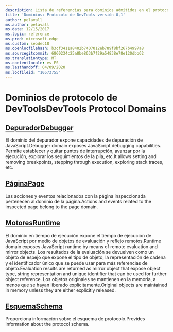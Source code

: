 ```yaml
---
description: Lista de referencias para dominios admitidos en el protocolo Microsoft Edge DevTools, versión 0,1.
title: 'Dominios: Protocolo de DevTools versión 0,1'
author: pelavall
ms.author: pelavall
ms.date: 12/15/2017
ms.topic: reference
ms.prod: microsoft-edge
ms.custom: seodec18
ms.openlocfilehash: b3cf3411a8402b7407012eb789f8bf267b4997a8
ms.sourcegitcommit: 6860234c25a8be863b7f29a54838e78e120dbb62
ms.translationtype: MT
ms.contentlocale: es-ES
ms.lasthandoff: 04/09/2020
ms.locfileid: "10573755"
---
```

# <span data-ttu-id="65d91-103">Dominios de protocolo de DevTools</span><span class="sxs-lookup"><span data-stu-id="65d91-103">DevTools Protocol Domains</span></span>
## [<span data-ttu-id="65d91-104">Depurador</span><span class="sxs-lookup"><span data-stu-id="65d91-104">Debugger</span></span>](debugger.md)
<span data-ttu-id="65d91-105">El dominio del depurador expone capacidades de depuración de JavaScript.</span><span class="sxs-lookup"><span data-stu-id="65d91-105">Debugger domain exposes JavaScript debugging capabilities.</span></span> <span data-ttu-id="65d91-106">Permite establecer y quitar puntos de interrupción, avanzar por la ejecución, explorar los seguimientos de la pila, etc.</span><span class="sxs-lookup"><span data-stu-id="65d91-106">It allows setting and removing breakpoints, stepping through execution, exploring stack traces, etc.</span></span>
## [<span data-ttu-id="65d91-107">Página</span><span class="sxs-lookup"><span data-stu-id="65d91-107">Page</span></span>](page.md)
<span data-ttu-id="65d91-108">Las acciones y eventos relacionados con la página inspeccionada pertenecen al dominio de la página.</span><span class="sxs-lookup"><span data-stu-id="65d91-108">Actions and events related to the inspected page belong to the page domain.</span></span>
## [<span data-ttu-id="65d91-109">Motores</span><span class="sxs-lookup"><span data-stu-id="65d91-109">Runtime</span></span>](runtime.md)
<span data-ttu-id="65d91-110">El dominio en tiempo de ejecución expone el tiempo de ejecución de JavaScript por medio de objetos de evaluación y reflejo remotos.</span><span class="sxs-lookup"><span data-stu-id="65d91-110">Runtime domain exposes JavaScript runtime by means of remote evaluation and mirror objects.</span></span> <span data-ttu-id="65d91-111">Los resultados de la evaluación se devuelven como un objeto de espejo que expone el tipo de objeto, la representación de cadena y el identificador único que se puede usar para más referencias de objeto.</span><span class="sxs-lookup"><span data-stu-id="65d91-111">Evaluation results are returned as mirror object that expose object type, string representation and unique identifier that can be used for further object reference.</span></span> <span data-ttu-id="65d91-112">Los objetos originales se mantienen en la memoria, a menos que se hayan liberado explícitamente.</span><span class="sxs-lookup"><span data-stu-id="65d91-112">Original objects are maintained in memory unless they are either explicitly released.</span></span>
## [<span data-ttu-id="65d91-113">Esquema</span><span class="sxs-lookup"><span data-stu-id="65d91-113">Schema</span></span>](schema.md)
<span data-ttu-id="65d91-114">Proporciona información sobre el esquema de protocolo.</span><span class="sxs-lookup"><span data-stu-id="65d91-114">Provides information about the protocol schema.</span></span>